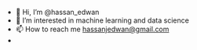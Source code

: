 - 👋 Hi, I’m @hassan_edwan
- 👀 I’m interested in machine learning and data science
- 📫 How to reach me hassanjedwan@gmail.com
- 
<!---
hassan-edwan/hassan-edwan is a ✨ special ✨ repository because its `README.md` (this file) appears on your GitHub profile.
You can click the Preview link to take a look at your changes.
--->
